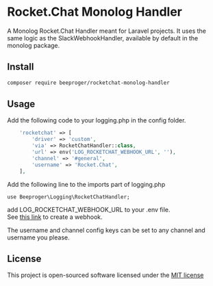 # Rocket.Chat Monolog Handler
A Monolog Rocket.Chat Handler meant for Laravel projects. 
It uses the same logic as the SlackWebhookHandler, available by default in the monolog package.  

## Install
```bash
composer require beeproger/rocketchat-monolog-handler
```

## Usage
Add the following code to your logging.php in the config folder.  
```php
    'rocketchat' => [
        'driver' => 'custom',
        'via' => RocketChatHandler::class,
        'url' => env('LOG_ROCKETCHAT_WEBHOOK_URL', ''),
        'channel' => '#general',
        'username' => 'Rocket.Chat',
    ],
```
Add the following line to the imports part of logging.php  
```
use Beeproger\Logging\RocketChatHandler;
```

add LOG_ROCKETCHAT_WEBHOOK_URL to your .env file.  
See [this link](https://rocket.chat/docs/administrator-guides/integrations/) to create a webhook.  

The username and channel config keys can be set to any channel and username you please.

## License

This project is open-sourced software licensed under the [MIT license](http://opensource.org/licenses/MIT)
